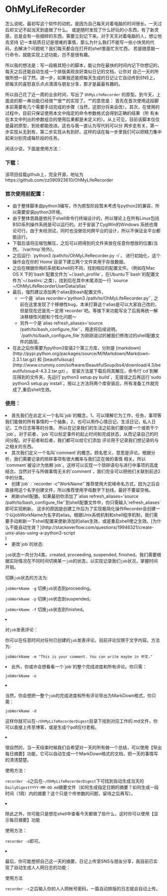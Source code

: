 OhMyLifeRecorder
================

怎么说呢。最初写这个软件的动机，是因为自己每天对着电脑的时间很长。一天过后却又记不起当天到底做了什么。
或是随时发现了什么好玩的小东西，有了新灵感，总是会有一些细碎的东西，需要立刻记下来。对于天天对着电脑的人，想让他去坚持
记一本纸质日记是很难的事情，那么为什么我们不能写一些小快灵的代码，去解决个问题呢？我们每天都会在打开的shell里面忙东忙西，
若是随意敲一行命令，就能实现上述功能，岂不是很有趣。


所以我的想法是：写一段极其短小的脚本，能让你在最快的时间内记下你想记的，每天之后还能自动生成一个排版美观良好类似日记的文档，让你对
自己一天的所做所想一目了然。进一步，如果我还能把每天生成的日记让它自动传到SNS上，把每天的喜怒哀乐点点滴滴与朋友分享，那才是最最有趣的。


所以自己花了近一周的业余时间，写出了 `OhMyLifeRecorder` 的原型。到今天，上面说的那一串功能已经很艹很艹的实现了。艹的意思是：
首先在首次使用这段脚本前需要有几个需要手动完成的步骤（当然，这部分将来会改）。其次，在使用的过程中，目前只保证使用本文中指定的命令参数格式会得到正确的结果（所
有未在本文中列出的参数组合的使用后果都是未定义的）。从上可见，目前该脚本仅仅是最初原型，到处都能改进。这也与我一直认为写代码可以分
两步走有关，第一步实现从无到有，第二步实现从有到好。这样的话在每一步里我们可以把精力集中起来分别完成每阶段的任务。


闲话少说，下面是使用方法：


<h3>下载：</h3>
该项目挂载github上，完全开源，地址为 https://github.com/zz090923610/OhMyLifeRecorder

<h3> 首次使用前配置：</h3>
<ul>
<li>由于整体脚本由python3编写，作为原型阶段暂未考虑与python2的兼容，所以需要安装python3环境。</li>

<li>由于整体思路是依托于shell命令行终端设计的，所以理论上在所有Linux包括BSD系列操作系统是可以运行的。对于安装了CygWin的Windows
系统也理论可行。由于未经测试，同时也没做任何跨平台的设计，所以不保证全平台都能运行。</li>

<li>下载后请将压缩包解压，之后可以把得到的文件夹放在任意你想放的位置(当然，`/var/tmp`除外)。</li>
<li>之后运行: `python3 /path/to/OhMyLifeRecorder.py -i`， 进行初始化，这个操作会在你的`Home`目录下建立两个文件夹用于存放数据。</li>
<li>之后在根据你用的系统和shell的不同，找到相应的配置文件。（例如在Mac OS X 下的`bash`配置文件为`~/.bash_profile`，在Ubuntu下`bash`的配置文件为`~/.bashrc`之类），找到后在其中末尾添加一行 `source ~/OhMyLifeRecorderUserData/alias`</li>
<li>最后，强烈建议添加两个alias到bash配置文件， 
<ul>
<li>一个是 `alias recorder='python3 /path/to/OhMyLifeRecorder.py'`, 之前在这里发现了个移植性bug，本来打算这个alias是可以大家自己改的，但是现在还是先一定用`recorder`吧。等接下来功能写全了后我再统一解决移植性问题和个性化问题～</li>
<li>另外一个是`alias refresh_aliases='source /path/to/bash_configure_file'`，用途将后续说明。`/path/to/bash_configure_file`为刚刚说过的被我们修改过的shell配置文件的路径。</li>
</ul>
</li>
<li>在此之后你需要为python3安装2个第三方库，分别是 [markdown](http://pypi.python.org/packages/source/M/Markdown/Markdown-2.3.1.tar.gz) 和 [beautifulsoup](http://www.crummy.com/software/BeautifulSoup/bs4/download/4.3/beautifulsoup4-4.3.2.tar.gz) 。
安装方法是下载后将其解压，命令行`cd`到解压得到的文件夹，先运行`python3 setup.py build`，无错误之后再运行`sudo python3 setup.py install`。按以上方法将两个库安装后，所有准备工作就完成了,重启shell生效。
</li>
</ul>

<h3>使用： </h3>

<li>首先我们在此定义一个名叫`job`的概念，1，可以理解它为工作，任务，事项等我们能做的所有事情的一个抽象，2，也可以用作心情日记，生活日记，私人日记，工作日志等等的分类。
所以在记录我们的生活之前我们要创建一个或若干个`job`。对于前者，`job`可以标定事件的起止时间和完成状态，从而记录自己的时间分配。对于前者和后者，我们都可以给它们添加
评论用于记录我们想记录的与之相关的东西。</li>
<li>其次我们定义一个名叫`comment`的概念。顾名思义，意思是评论。根据分析，我们需要记录的琐碎事项有很大概率与我们正在做的事情
相关。所以`comment`被设计为依赖`job`。这样可以实现一个琐碎语句与进行中事项的高度结合。当然对于与所做事情无关的`comment`，我们完全可以把他们关联到前述2中的分类。</li>

<li>创建`job` : `recorder -c"WorkName"`推荐使用大驼峰命名方式，因为之后会直接用这个名字创建文件，所以推荐使用字母数字下划线，最好不要留空格。</li>
<li>刷新shell配置。如果最初你添加了`alias refresh_aliases='source /path/to/bash_configure_file'`到shell配置文件中，你只需输入`refresh_aliases`即可实现刷新。 这步的原因是创建工作后为了实现极简化操作Recorder会创建一个以jobWorkName为名字的alias。根据Unix系统机制和shell程序机制，我们需要手动刷新一下shell配置来使新添加的alias生效，或是重启shell使之生效。[为什么不能自动生效？](http://stackoverflow.com/questions/19946321/create-unix-alias-using-a-python3-script </li>)
<li>更改`job`的状态:

`job`状态一共分为4类。created, proceeding, suspended, finished。我们需要根据实际情况在不同时间切换某一`job`的状态，以实现记录我们`job`状况，掌握时间开销。


切换`job`状态的方法为:


`jobWorkName -g` 切换`job`状态到proceeding。

`jobWorkName -p` 切换`job`状态到suspended。

`jobWorkName -f` 切换`job`状态到finished。
</li>
<li>

对`job`发表评论：

你可以在任意时间对任何已创建的`job`发表评论。目前评论仅限于文字内容。方法为:

`jobWorkName -m "This is your comment. You can write maybe in 中文."`

</li>

<li>
此外，你或许会想看看一个`job`的整个完成进度和所有评论。你只需：

`jobWorkName -o`

</li>
<li>

当然，你会想把一整个`job`的完成进度和所有评论导出为MarkDown格式，你只需：

`jobWorkName -d`

这样你就可以在`~/OhMyLifeRecorderDigest`目录下找到对应工作的.md文件，你可以直接上传至博客，或是生成个pdf应付老板。

</li>
<li>

很自然的，当一天结束时候我们会希望对一天的所有做一个总结，可以使用【导出每日摘要】功能，它可以自动生成一个MarkDown格式的文档，把一天的事情写的清清楚楚。

使用方法：

`recorder -d`之后在`~/OhMyLifeRecorderDigest`下可找到自动生成当天的`DailyDigestYYYY-MM-DD.md`摘要文件（如何生成指定日期的摘要？如何生成一段时间（1周）内的摘要？这个只是个传参数的问题，留待之后再写）。

</li>
<li>

除此之外，你可能只是想在shell中查看今天都做了些什么，这时你可以使用【显示每日摘要】功能

使用方法：

`recorder -o`即可。

</li>
<li>

最后，你可能想把自己这一天的摘要，日记上传至SNS与朋友分享，我目前已实现了自动生成人人网日志的功能：

使用方法

`recorder -r`之后输入你的人人网帐号密码，一篇自动排版的日志就会自动上传。
</li>
</p>







